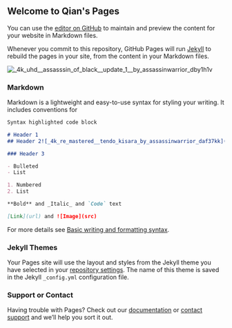 ## Welcome to Qian's Pages

You can use the [editor on GitHub](https://github.com/LutixiaGit/LutixiaGit.GitHub.io/edit/main/index.md) to maintain and preview the content for your website in Markdown files.

Whenever you commit to this repository, GitHub Pages will run [Jekyll](https://jekyllrb.com/) to rebuild the pages in your site, from the content in your Markdown files.


![_4k_uhd__assasssin_of_black__update_1__by_assassinwarrior_dby1h1v](https://user-images.githubusercontent.com/78092087/147801569-e701f838-dd87-49bd-83a2-ed4d479e6184.jpg)


### Markdown

Markdown is a lightweight and easy-to-use syntax for styling your writing. It includes conventions for

```markdown
Syntax highlighted code block

# Header 1
## Header 2![_4k_re_mastered__tendo_kisara_by_assassinwarrior_daf37kk](https://user-images.githubusercontent.com/78092087/147801517-20c54817-dfd2-46df-a2cb-1fadc75816d2.jpg)

### Header 3

- Bulleted
- List

1. Numbered
2. List

**Bold** and _Italic_ and `Code` text

[Link](url) and ![Image](src)
```

For more details see [Basic writing and formatting syntax](https://docs.github.com/en/github/writing-on-github/getting-started-with-writing-and-formatting-on-github/basic-writing-and-formatting-syntax).

### Jekyll Themes

Your Pages site will use the layout and styles from the Jekyll theme you have selected in your [repository settings](https://github.com/LutixiaGit/LutixiaGit.GitHub.io/settings/pages). The name of this theme is saved in the Jekyll `_config.yml` configuration file.

### Support or Contact

Having trouble with Pages? Check out our [documentation](https://docs.github.com/categories/github-pages-basics/) or [contact support](https://support.github.com/contact) and we’ll help you sort it out.
